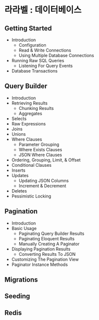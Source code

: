 # 라라벨 : 데이터베이스

## Getting Started
- Introduction
    - Configuration
    - Read & Write Connections
    - Using Multiple Database Connections
- Running Raw SQL Queries
    - Listening For Query Events
- Database Transactions

## Query Builder
* Introduction
* Retrieving Results
    - Chunking Results
    - Aggregates
* Selects
* Raw Expressions
* Joins
* Unions
* Where Clauses
    - Parameter Grouping
    - Where Exists Clauses
    - JSON Where Clauses
* Ordering, Grouping, Limit, & Offset
* Conditional Clauses
* Inserts
* Updates
    - Updating JSON Columns
    - Increment & Decrement
* Deletes
* Pessimistic Locking

## Pagination
* Introduction
* Basic Usage
    - Paginating Query Builder Results
    - Paginating Eloquent Results
    - Manually Creating A Paginator
* Displaying Pagination Results
    - Converting Results To JSON
* Customizing The Pagination View
* Paginator Instance Methods

## Migrations

## Seeding

## Redis